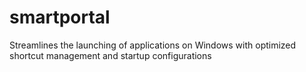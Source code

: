 # smartportal
Streamlines the launching of applications on Windows with optimized shortcut management and startup configurations
